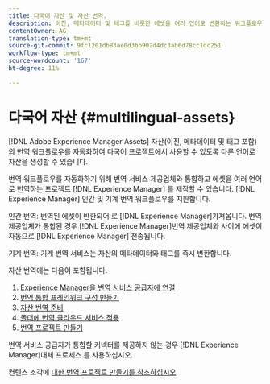 ```yaml
---
title: 다국어 자산 및 자산 번역.
description: 이진, 메타데이터 및 태그를 비롯한 에셋을 여러 언어로 변환하는 워크플로우를 자동화하는 방법을 살펴볼 수 있습니다.
contentOwner: AG
translation-type: tm+mt
source-git-commit: 9fc1201db83ae0d3bb902d4dc3ab6d78cc1dc251
workflow-type: tm+mt
source-wordcount: '167'
ht-degree: 11%

---
```



# 다국어 자산 {#multilingual-assets}

[!DNL Adobe Experience Manager Assets] 자산(이진, 메타데이터 및 태그 포함)의 번역 워크플로우를 자동화하여 다국어 프로젝트에서 사용할 수 있도록 다른 언어로 자산을 생성할 수 있습니다.

번역 워크플로우를 자동화하기 위해 번역 서비스 제공업체와 통합하고 에셋을 여러 언어로 번역하는 프로젝트 [!DNL Experience Manager] 를 제작할 수 있습니다. [!DNL Experience Manager] 인간 및 기계 번역 워크플로우를 지원합니다.

인간 번역: 번역된 에셋이 반환되어 로 [!DNL Experience Manager]가져옵니다. 번역 제공업체가 통합된 경우 [!DNL Experience Manager]번역 제공업체와 사이에 에셋이 자동으로 [!DNL Experience Manager] 전송됩니다.

기계 번역: 기계 번역 서비스는 자산의 메타데이터와 태그를 즉시 변환합니다.

자산 번역에는 다음이 포함됩니다.

1. [Experience Manager을 번역 서비스 공급자에 연결](/help/sites-administering/tc-tic.md#connecting-to-a-translation-service-provider)
1. [번역 통합 프레임워크 구성 만들기](/help/sites-administering/tc-tic.md)
1. [자산 번역 준비](preparing-assets-for-translation.md)
1. [폴더에 번역 클라우드 서비스 적용](transition-cloud-services.md)
1. [번역 프로젝트 만들기](translation-projects.md)

번역 서비스 공급자가 통합할 커넥터를 제공하지 않는 경우 [!DNL Experience Manager]대체 프로세스 [](/help/sites-administering/tc-manage.md#exporting-a-translation-job)를 사용하십시오.

컨텐츠 조각에 [대한 번역 프로젝트 만들기를 참조하십시오](creating-translation-projects-for-content-fragments.md).

